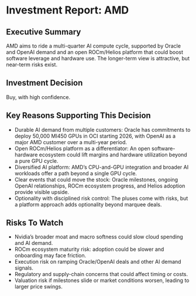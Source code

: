 # Investment Report: AMD
## Executive Summary
AMD aims to ride a multi-quarter AI compute cycle, supported by Oracle and OpenAI demand and an open ROCm/Helios platform that could boost software leverage and hardware use. The longer-term view is attractive, but near-term risks exist.
## Investment Decision
Buy, with high confidence.
## Key Reasons Supporting This Decision
- Durable AI demand from multiple customers: Oracle has commitments to deploy 50,000 MI450 GPUs in OCI starting 2026, with OpenAI as a major AMD customer over a multi-year period.
- Open ROCm/Helios platform as a differentiator: An open software-hardware ecosystem could lift margins and hardware utilization beyond a pure GPU cycle.
- Diversified AI platform: AMD’s CPU-and-GPU integration and broader AI workloads offer a path beyond a single GPU cycle.
- Clear events that could move the stock: Oracle milestones, ongoing OpenAI relationships, ROCm ecosystem progress, and Helios adoption provide visible upside.
- Optionality with disciplined risk control: The pluses come with risks, but a platform approach adds optionality beyond marquee deals.

## Risks To Watch
- Nvidia’s broader moat and macro softness could slow cloud spending and AI demand.
- ROCm ecosystem maturity risk: adoption could be slower and onboarding may face friction.
- Execution risk on ramping Oracle/OpenAI deals and other AI demand signals.
- Regulatory and supply-chain concerns that could affect timing or costs.
- Valuation risk if milestones slide or market conditions worsen, leading to larger price swings.